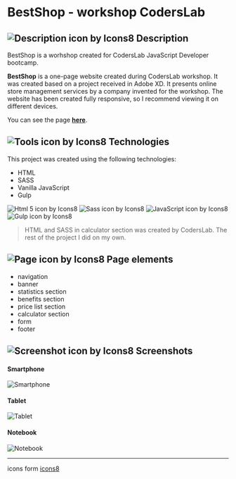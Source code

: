 # BestShop - workshop CodersLab

## ![Description icon by Icons8](https://img.icons8.com/dusk/24/000000/document--v1.png) Description

BestShop is a worhshop created for CodersLab JavaScript Developer bootcamp.

**BestShop** is a one-page website created during CodersLab workshop. It was created based on a project received in Adobe XD. It presents online store management services by a company invented for the workshop.
The website has been created fully responsive, so I recommend viewing it on different devices.

You can see the page **[here](https://majka521.github.io/BestShop-workshop-CodersLab/)**.

## ![Tools icon by Icons8](https://img.icons8.com/external-icongeek26-linear-colour-icongeek26/24/000000/external-tools-plumbing-icongeek26-linear-colour-icongeek26.png) Technologies

This project was created using the following technologies:

- HTML
- SASS
- Vanilla JavaScript
- Gulp

![Html 5 icon by Icons8](https://img.icons8.com/color/50/000000/html-5.png)
![Sass icon by Icons8](https://img.icons8.com/color/50/000000/sass.png)
![JavaScript icon by Icons8](https://img.icons8.com/color/50/000000/javascript--v2.png)
![Gulp icon by Icons8](https://img.icons8.com/external-tal-revivo-color-tal-revivo/50/000000/external-gulp-an-open-source-javascript-toolkit-by-fractal-innovations-logo-color-tal-revivo.png)

> HTML and SASS in calculator section was created by CodersLab. The rest of the project I did on my own.

## ![Page icon by Icons8](https://img.icons8.com/external-justicon-lineal-color-justicon/24/000000/external-landing-page-responsive-web-design-justicon-lineal-color-justicon.png) Page elements

- navigation
- banner
- statistics section
- benefits section
- price list section
- calculator section
- form
- footer

## ![Screenshot icon by Icons8](https://img.icons8.com/dusk/24/000000/unsplash.png) Screenshots

#### Smartphone

![Smartphone](https://media.giphy.com/media/ukzhMMKkVqqkyssHVr/giphy.gif)

#### Tablet

![Tablet](https://media.giphy.com/media/CTRupW2IcZ9sNc450I/giphy.gif)

#### Notebook

![Notebook](https://media.giphy.com/media/V1laBRA91bDFK5ZmaD/giphy.gif)

---

icons form [icons8](https://icons8.com/)
